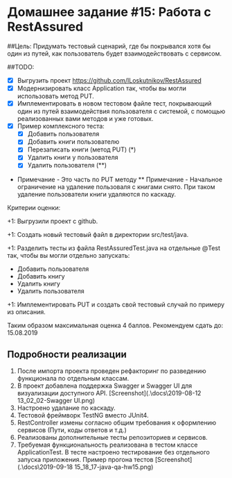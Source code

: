 ﻿# Домашнее задание #15: Работа с RestAssured

##Цель: Придумать тестовый сценарий, где бы покрывался хотя бы один из путей, как пользователь будет взаимодействовать с сервисом.

##TODO:
- [X] Выгрузить проект https://github.com/ILoskutnikov/RestAssured
- [X] Модернизировать класс Application так, чтобы вы могли использовать метод PUT.
- [X] Имплементировать в новом тестовом файле тест, покрывающий один из путей взаимодействия пользователя с системой, с помощью реализованных вами методов и уже готовых.
- [X] Пример комплексного теста:
    - [X] Добавить пользователя
    - [X] Добавить книги пользователю
    - [X] Перезаписать книги (метод PUT) (*) 
    - [X] Удалить книги у пользователя
    - [X] Удалить пользователя (**)

*  Примечание - Это часть по PUT методу
** Примечание - Начальное ограничение на удаление пользоваля с книгами снято. При таком удаление пользователи книги удаляются по каскаду.

Критерии оценки:

+1: Выгрузили проект с github.

+1: Создать новый тестовый файл в директории src/test/java.

+1: Разделить тесты из файла RestAssuredTest.java на отдельные @Test так, чтобы вы могли отдельно запускать:
- Добавить пользователя
- Добавить книгу
- Удалить книгу
- Удалить пользователя

+1: Имплементировать PUT и создать свой тестовый случай по примеру из описания.

Таким образом максимальная оценка 4 баллов.
Рекомендуем сдать до: 15.08.2019


## Подробности реализации
1. После импорта проекта проведен рефакторинг по разведению функционала по отдельным классам.
2. В проект добавлена поддержка Swagger и Swagger UI для визуализации доступного API. [Screenshot](.\docs\2019-08-12 13_02_02-Swagger UI.png)
3. Настроено удалание по каскаду.
4. Тестовой фреймворк TestNG вместо JUnit4.
5. RestController измены согласно общим требования к оформлению сервисов (Пути, коды ответов и т.д.)
6. Реализованы дополнительные тесты репозиториев и сервисов.
7. Требуемая функциональность реализована в тестом классе ApplicationTest.
   В тесте настроено тестирование без отдельного запуска приложения.
   Пример прогона тестов [Screenshot](.\docs\2019-09-18 15_18_17-java-qa-hw15.png)